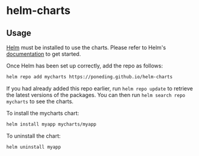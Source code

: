 # helm-charts

## Usage

[Helm](https://helm.sh) must be installed to use the charts.  Please refer to
Helm's [documentation](https://helm.sh/docs) to get started.

Once Helm has been set up correctly, add the repo as follows:

```bash
helm repo add mycharts https://poneding.github.io/helm-charts
```

If you had already added this repo earlier, run `helm repo update` to retrieve
the latest versions of the packages.  You can then run `helm search repo
mycharts` to see the charts.

To install the mycharts chart:

```bash
helm install myapp mycharts/myapp
```

To uninstall the chart:

```bash
helm uninstall myapp
```
